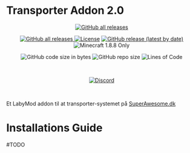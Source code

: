 # Transporter Addon 2.0

<p align="center">
  <a href="https://github.com/TFSMads/transporter/releases/"><img alt="GitHub all releases" src="https://img.shields.io/github/downloads/TFSMads/transporter/total"></a>
</p>
  
 
<p align="center">
  <a href="https://github.com/TFSMads/transporter/actions"><img alt="GitHub all releases" src="[![.github/workflows/build.yml](https://github.com/TFSMads/transporter/actions/workflows/build.yml/badge.svg)](https://github.com/TFSMads/transporter/actions/workflows/build.yml)"</a>
  <a href="LICENSE"><img src="https://img.shields.io/badge/license-General Public License-green.svg" alt="License"/></a>
  <a href="https://github.com/TFSMads/transporter/releases/latest/download/transporter.jar"><img alt="GitHub release (latest by date)" src="https://img.shields.io/github/v/release/TFSMads/transporter"></a>
  <img alt="Minecraft 1.8.8 Only" src="https://img.shields.io/badge/minecraft-1.8.8-brightgreen">
</p>

<p align="center">
  <img alt="GitHub code size in bytes" src="https://img.shields.io/github/languages/code-size/TFSMads/transporter">
  <img alt="GitHub repo size" src="https://img.shields.io/github/repo-size/TFSMads/transporter">
  <img src="https://tokei.rs/b1/github/TFSMads/transporter?category=code" alt="Lines of Code"/>
</p>

<br/>

<p align="center">
  <a href="https://discord.com/invite/YnAUwqXQwv" target="_blank"><img alt="Discord" src="https://img.shields.io/badge/discord-Klik%20her-%235865F2%20?style=for-the-badge&logo=discord"></a>
<p>
  
<br/>
  
Et LabyMod addon til at transporter-systemet på <a href="https://discord.gg/superawesomedk">SuperAwesome.dk</a>
  
  
<h1>Installations Guide</h1>
#TODO
